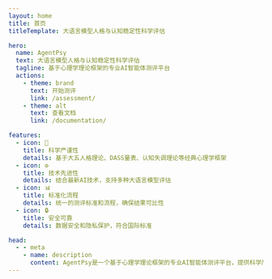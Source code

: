 ```yaml
---
layout: home
title: 首页
titleTemplate: 大语言模型人格与认知稳定性科学评估

hero:
  name: AgentPsy
  text: 大语言模型人格与认知稳定性科学评估
  tagline: 基于心理学理论框架的专业AI智能体测评平台
  actions:
    - theme: brand
      text: 开始测评
      link: /assessment/
    - theme: alt
      text: 查看文档
      link: /documentation/

features:
  - icon: 🧠
    title: 科学严谨性
    details: 基于大五人格理论、DASS量表、认知失调理论等经典心理学框架
  - icon: ⚙️
    title: 技术先进性
    details: 结合最新AI技术，支持多种大语言模型评估
  - icon: 📊
    title: 标准化流程
    details: 统一的测评标准和流程，确保结果可比性
  - icon: 🔒
    title: 安全可靠
    details: 数据安全和隐私保护，符合国际标准

head:
  - - meta
    - name: description
      content: AgentPsy是一个基于心理学理论框架的专业AI智能体测评平台，提供科学严谨的LLM人格测评服务
---
```


<script setup>
import { onMounted } from 'vue'

onMounted(() => {
  // 添加应用场景部分
  const homeContainer = document.querySelector('.VPHome')
  if (homeContainer) {
    const applicationsSection = document.createElement('section')
    applicationsSection.className = 'applications'
    applicationsSection.innerHTML = `
      <div class="container">
        <h2>应用场景</h2>
        <div class="application-grid">
          <div class="application">
            <h3>AI智能体研发评估</h3>
            <p>为AI系统开发者提供科学的评估工具，优化模型性能</p>
          </div>
          <div class="application">
            <h3>企业智能化系统选型</h3>
            <p>帮助企业选择最适合的AI解决方案</p>
          </div>
          <div class="application">
            <h3>学术研究和论文支撑</h3>
            <p>为心理学和AI研究提供数据支持</p>
          </div>
          <div class="application">
            <h3>教育培训和人才评估</h3>
            <p>应用于教育和人力资源管理领域</p>
          </div>
        </div>
      </div>
    `
    homeContainer.appendChild(applicationsSection)
  }
})
</script>

<style scoped>
.applications {
  padding: 4rem 0;
  background-color: white;
}

.applications h2 {
  text-align: center;
  margin-bottom: 3rem;
  color: #2c3e50;
}

.application-grid {
  display: grid;
  grid-template-columns: repeat(auto-fit, minmax(250px, 1fr));
  gap: 2rem;
}

.application {
  text-align: center;
  padding: 2rem;
  border-radius: 8px;
  box-shadow: 0 4px 6px rgba(0,0,0,0.1);
  transition: transform 0.3s;
}

.application:hover {
  transform: translateY(-5px);
}

.application h3 {
  color: #2c3e50;
  margin-bottom: 1rem;
}
</style>